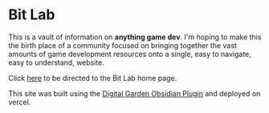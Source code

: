 # Bit Lab

This is a vault of information on **anything game dev**. I'm hoping to make this the birth place of a community focused on bringing together the vast amounts of game development resources onto a single, easy to navigate, easy to understand, website.

Click [here](https://bit-lab.vercel.app/) to be directed to the Bit Lab home page.

This site was built using the [Digital Garden Obsidian Plugin](https://github.com/oleeskild/Obsidian-Digital-Garden) and deployed on vercel.
